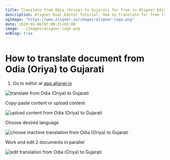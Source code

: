```yaml
---
title: Translate from Odia (Oriya) to Gujarati for free in Aligner Editor
description: Aligner Dual Editor Tutorial. How to translate for free from Odia (Oriya) to Gujarati. Aligner is multilingual document management platform. 
ogImage: "https://www.aligner.io/images/aligner-logo.png"
date: 2020-05-06T07:09:21+03:00
image: ../images/aligner-logo.png
onBlog: true
---
```


# How to translate document from Odia (Oriya) to Gujarati

1. Go to editor at [app.aligner.io](https://app.aligner.io "Aligner App web page")

![translate from Odia (Oriya) to Gujarati](../aligner-blank-editor.png "translate from Odia (Oriya) to Gujarati")

Copy-paste content or upload content

![upload content from Odia (Oriya) to Gujarati](../aligner-uploaded-document.png "upload content from Odia (Oriya) to Gujarati")

Choose desired language

![choose machine translation from Odia (Oriya) to Gujarati](../aligner-language-dropdown.png "choose machine translation from Odia (Oriya) to Gujarati")

Work and edit 2 documents in parallel

![edit translation from Odia (Oriya) to Gujarati](../aligner-double-sitded-editor.png "edit translation from Odia (Oriya) to Gujarati")

